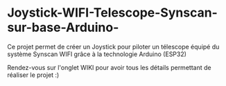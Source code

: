 # Joystick-WIFI-Telescope-Synscan-sur-base-Arduino-
Ce projet permet de créer un Joystick pour piloter un télescope équipé du système Synscan WIFI grâce à la technologie Arduino (ESP32)


Rendez-vous sur l'onglet WIKI pour avoir tous les détails permettant de réaliser le projet :)
